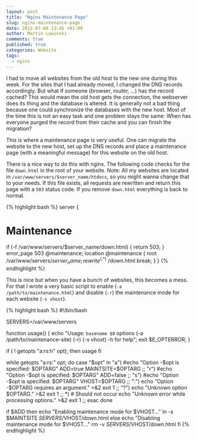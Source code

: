 ```yaml
---
layout: post
title: "Nginx Maintenance Page"
slug: nginx-maintenance-page
date: 2012-07-08 13:45 +01:00
author: Martin Lowinski
comments: true
published: true
categories: Website
tags: 
  - nginx
---
```


I had to move all websites from the old host to the new one during this week. For the sites that I had already moved, I changed the DNS records accordingly. But what if someone (browser, router, ...) has the record cached? This would mean the old host gets the connection, the webserver does its thing and the database is altered. It is generally not a bad thing because one could synchronize the databases with the new host. Most of the time this is not an easy task and one problem stays the same: When has everyone purged the record from their cache and you can finish the migration?

This is where a maintenance page is very useful. One can migrate the website to the new host, set up the DNS records and place a maintenance page (with a meaningful message) for this website on the old host.

There is a nice way to do this with nginx. The following code checks for the file `down.html` in the root of your website. Note: All my websites are located in `/var/www/servers/$server_name/htdocs`, so you might wanna change that to your needs. If this file exists, all requests are rewritten and return this page with a `503` status code. If you remove `down.html` everything is back to normal.

{% highlight bash %}
server {
  # Maintenance
  if (-f /var/www/servers/$server_name/down.html) {
    return 503;
  }
  error_page 503 @maintenance;
  location @maintenance {
    root   /var/www/servers/$server_name;
    rewrite ^(.*)$ /down.html break;
  }
}
{% endhighlight %}

This is nice but when you have a bunch of websites, this becomes a mess. For that I wrote a very basic script to enable (`-a /path/to/maintenance.html`) and disable (`-r`) the maintenance mode for each website (`-s vhost`).

{% highlight bash %}
#!/bin/bash

SERVERS=/var/www/servers

function usage() {
  echo "Usage: `basename $0` options (-a /path/to/maintenance-site) (-r) (-s vhost) -h for help";
  exit $E_OPTERROR;
}

if ( ! getopts "a:rs:h" opt); then
  usage
fi

while getopts "a:rs:" opt; do
  case "$opt" in
    "a")
      #echo "Option -$opt is specified: $OPTARG"
      ADD=true
      MAINTSITE=$OPTARG
      ;;
    "r")
      #echo "Option -$opt is specified: $OPTARG"
      ADD=false
      ;;
    "s")
      #echo "Option -$opt is specified: $OPTARG"
      VHOST=$OPTARG
      ;;
    ":")
      echo "Option -$OPTARG requires an argument." >&2
      exit 1
      ;;
    "?")
      echo "Unknown option $OPTARG." >&2
      exit 1
      ;;
    *)
      # Should not occur
      echo "Unknown error while processing options." >&2
      exit 1
      ;;
  esac
done

if $ADD
then
  echo "Enabling maintenance mode for $VHOST..."
  ln -s $MAINTSITE $SERVERS/$VHOST/down.html
else
  echo "Disabling maintenance mode for $VHOST..."
  rm -v $SERVERS/$VHOST/down.html
fi
{% endhighlight %}
